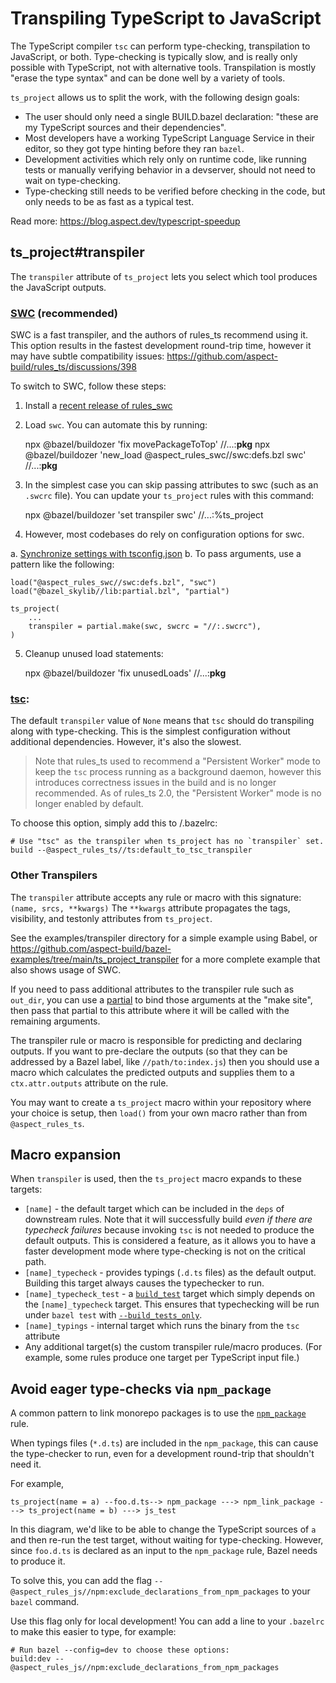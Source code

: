 # Transpiling TypeScript to JavaScript

The TypeScript compiler `tsc` can perform type-checking, transpilation to JavaScript, or both.
Type-checking is typically slow, and is really only possible with TypeScript, not with alternative tools.
Transpilation is mostly "erase the type syntax" and can be done well by a variety of tools.

`ts_project` allows us to split the work, with the following design goals:

- The user should only need a single BUILD.bazel declaration: "these are my TypeScript sources and their dependencies".
- Most developers have a working TypeScript Language Service in their editor, so they got type hinting before they ran `bazel`.
- Development activities which rely only on runtime code, like running tests or manually verifying behavior in a devserver, should not need to wait on type-checking.
- Type-checking still needs to be verified before checking in the code, but only needs to be as fast as a typical test.

Read more: https://blog.aspect.dev/typescript-speedup

## ts_project#transpiler

The `transpiler` attribute of `ts_project` lets you select which tool produces the JavaScript outputs.

### [SWC](http://swc.rs) (recommended)

SWC is a fast transpiler, and the authors of rules_ts recommend using it.
This option results in the fastest development round-trip time, however it may have subtle
compatibility issues: https://github.com/aspect-build/rules_ts/discussions/398

To switch to SWC, follow these steps:

1. Install a [recent release of rules_swc](https://github.com/aspect-build/rules_swc/releases)
2. Load `swc`. You can automate this by running:

    npx @bazel/buildozer 'fix movePackageToTop' //...:__pkg__
    npx @bazel/buildozer 'new_load @aspect_rules_swc//swc:defs.bzl swc' //...:__pkg__

3. In the simplest case you can skip passing attributes to swc (such as an `.swcrc` file).
   You can update your `ts_project` rules with this command:

    npx @bazel/buildozer 'set transpiler swc' //...:%ts_project

4. However, most codebases do rely on configuration options for swc.

  a. [Synchronize settings with tsconfig.json](https://github.com/aspect-build/rules_swc/blob/main/docs/tsconfig.md)
  b. To pass arguments, use a pattern like the following:

    load("@aspect_rules_swc//swc:defs.bzl", "swc")
    load("@bazel_skylib//lib:partial.bzl", "partial")

    ts_project(
        ...
        transpiler = partial.make(swc, swcrc = "//:.swcrc"),
    )

5. Cleanup unused load statements:

    npx @bazel/buildozer 'fix unusedLoads' //...:__pkg__

### [tsc](https://www.typescriptlang.org/docs/handbook/compiler-options.html):

The default `transpiler` value of `None` means that `tsc` should do transpiling along with type-checking.
This is the simplest configuration without additional dependencies. However, it's also the slowest.

> Note that rules_ts used to recommend a "Persistent Worker" mode to keep the `tsc` process running
> as a background daemon, however this introduces correctness issues in the build and is no longer
> recommended. As of rules_ts 2.0, the "Persistent Worker" mode is no longer enabled by default.

To choose this option, simply add this to /.bazelrc:

    # Use "tsc" as the transpiler when ts_project has no `transpiler` set.
    build --@aspect_rules_ts//ts:default_to_tsc_transpiler

### Other Transpilers

The `transpiler` attribute accepts any rule or macro with this signature: `(name, srcs, **kwargs)`
The `**kwargs` attribute propagates the tags, visibility, and testonly attributes from `ts_project`.

See the examples/transpiler directory for a simple example using Babel, or
<https://github.com/aspect-build/bazel-examples/tree/main/ts_project_transpiler>
for a more complete example that also shows usage of SWC.

If you need to pass additional attributes to the transpiler rule such as `out_dir`, you can use a
[partial](https://github.com/bazelbuild/bazel-skylib/blob/main/lib/partial.bzl)
to bind those arguments at the "make site", then pass that partial to this attribute where it will be called with the remaining arguments.

The transpiler rule or macro is responsible for predicting and declaring outputs.
If you want to pre-declare the outputs (so that they can be addressed by a Bazel label, like `//path/to:index.js`)
then you should use a macro which calculates the predicted outputs and supplies them to a `ctx.attr.outputs` attribute
on the rule.

You may want to create a `ts_project` macro within your repository where your choice is setup,
then `load()` from your own macro rather than from `@aspect_rules_ts`.

## Macro expansion

When `transpiler` is used, then the `ts_project` macro expands to these targets:

- `[name]` - the default target which can be included in the `deps` of downstream rules.
    Note that it will successfully build *even if there are typecheck failures* because invoking `tsc` is not needed to produce the default outputs.
    This is considered a feature, as it allows you to have a faster development mode where type-checking is not on the critical path.
- `[name]_typecheck` - provides typings (`.d.ts` files) as the default output.
    Building this target always causes the typechecker to run.
- `[name]_typecheck_test` - a [`build_test`] target which simply depends on the `[name]_typecheck` target.
    This ensures that typechecking will be run under `bazel test` with [`--build_tests_only`].
- `[name]_typings` - internal target which runs the binary from the `tsc` attribute
-  Any additional target(s) the custom transpiler rule/macro produces.
    (For example, some rules produce one target per TypeScript input file.)


[`build_test`]: https://github.com/bazelbuild/bazel-skylib/blob/main/rules/build_test.bzl
[`--build_tests_only`]: https://docs.bazel.build/versions/main/user-manual.html#flag--build_tests_only

## Avoid eager type-checks via `npm_package`

A common pattern to link monorepo packages is to use the [`npm_package`](https://docs.aspect.build/rules/aspect_rules_js/docs/npm_package) rule.

When typings files (`*.d.ts`) are included in the `npm_package`, this can cause the type-checker to run, even for a development round-trip that shouldn't need it.

For example,

```
ts_project(name = a) --foo.d.ts--> npm_package ---> npm_link_package ---> ts_project(name = b) ---> js_test
```

In this diagram, we'd like to be able to change the TypeScript sources of `a` and then re-run the test target, without waiting for type-checking.
However, since `foo.d.ts` is declared as an input to the `npm_package` rule, Bazel needs to produce it.

To solve this, you can add the flag `--@aspect_rules_js//npm:exclude_declarations_from_npm_packages` to your `bazel` command.

Use this flag only for local development! You can add a line to your `.bazelrc` to make this easier to type, for example:

```
# Run bazel --config=dev to choose these options:
build:dev --@aspect_rules_js//npm:exclude_declarations_from_npm_packages
```

